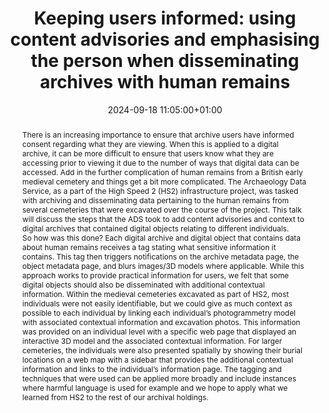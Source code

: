 ---
abstract: 'There is an increasing importance to ensure that archive users have informed
  consent regarding what they are viewing. When this is applied to a digital archive,
  it can be more difficult to ensure that users know what they are accessing prior
  to viewing it due to the number of ways that digital data can be accessed. Add in
  the further complication of human remains from a British early medieval cemetery
  and things get a bit more complicated. The Archaeology Data Service, as a part of
  the High Speed 2 (HS2) infrastructure project, was tasked with archiving and disseminating
  data pertaining to the human remains from several cemeteries that were excavated
  over the course of the project. This talk will discuss the steps that the ADS took
  to add content advisories and context to digital archives that contained digital
  objects relating to different individuals.


  So how was this done? Each digital archive and digital object that contains data
  about human remains receives a tag stating what sensitive information it contains.
  This tag then triggers notifications on the archive metadata page, the object metadata
  page, and blurs images/3D models where applicable. While this approach works to
  provide practical information for users, we felt that some digital objects should
  also be disseminated with additional contextual information. Within the medieval
  cemeteries excavated as part of HS2, most individuals were not easily identifiable,
  but we could give as much context as possible to each individual by linking each
  individual’s photogrammetry model with associated contextual information and excavation
  photos. This information was provided on an individual level with a specific web
  page that displayed an interactive 3D model and the associated contextual information.
  For larger cemeteries, the individuals were also presented spatially by showing
  their burial locations on a web map with a sidebar that provides the additional
  contextual information and links to the individual’s information page. The tagging
  and techniques that were used can be applied more broadly and include instances
  where harmful language is used for example and we hope to apply what we learned
  from HS2 to the rest of our archival holdings.'
creators:
- Teagan Zoldoske
date: 2024-09-18 11:05:00+01:00
document_url: https://zenodo.org/records/13744594/download/pdf
grand_parent: iPRES
institutions: []
keywords:
- legal and social responsibilities for dp
- start 2 preserve
landing_page_url: https://zenodo.org/records/13744594
language: eng
layout: publication
license: Creative Commons Attribution 4.0 (CC-BY-4.0)
notes_url: https://docs.google.com/document/d/1b42Bd_pn9__lo1qwjKqh3fB46M9Dt_1hjO4ATMggwvg/edit#heading=h.3motvki8sysj
parent: iPRES 2024
publication_type: lightning talk
size: null
slides_url: https://zenodo.org/records/13744594
source_name: iPRES
stream_url: https://www.archief.vlaanderen.be/archief/records/dossiers/5acb210228ce4315ae650812d056a482329eb83ed2dc42398a51505dc153be81/documents/c4ff0ba130054fff8dfd6d0fb3f33463d66167c2df83459e89304b6b9778c302
title: 'Keeping users informed: using content advisories and emphasising the person
  when disseminating archives with human remains'
year: 2024
---